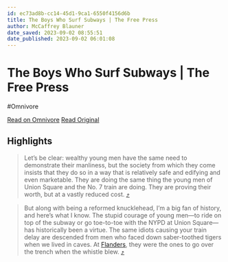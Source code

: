 ```yaml
---
id: ec73ad8b-cc14-45d1-9ca1-6550f4156d6b
title: The Boys Who Surf Subways | The Free Press
author: McCaffrey Blauner
date_saved: 2023-09-02 08:55:51
date_published: 2023-09-02 06:01:08
---
```


# The Boys Who Surf Subways | The Free Press
#Omnivore

[Read on Omnivore](https://omnivore.app/me/https-www-thefp-com-p-the-boys-who-surf-subways-18a55f6b731)
[Read Original](https://www.thefp.com/p/the-boys-who-surf-subways)

## Highlights

> Let’s be clear: wealthy young men have the same need to demonstrate their manliness, but the society from which they come insists that they do so in a way that is relatively safe and edifying and even marketable. They are doing the same thing the young men of Union Square and the No. 7 train are doing. They are proving their worth, but at a vastly reduced cost. [⤴️](https://omnivore.app/me/https-www-thefp-com-p-the-boys-who-surf-subways-18a55f6b731#ab8d4804-c35a-4434-a4bb-a94df8909984) 

> But along with being a reformed knucklehead, I’m a big fan of history, and here’s what I know. The stupid courage of young men—to ride on top of the subway or go toe-to-toe with the NYPD at Union Square—has historically been a virtue. The same idiots causing your train delay are descended from men who faced down saber-toothed tigers when we lived in caves. At [Flanders](https://www.britannica.com/event/First-Battle-of-Ypres), they were the ones to go over the trench when the whistle blew. [⤴️](https://omnivore.app/me/https-www-thefp-com-p-the-boys-who-surf-subways-18a55f6b731#accdeccc-b865-46e4-a22f-f5e3b266f26b) 

